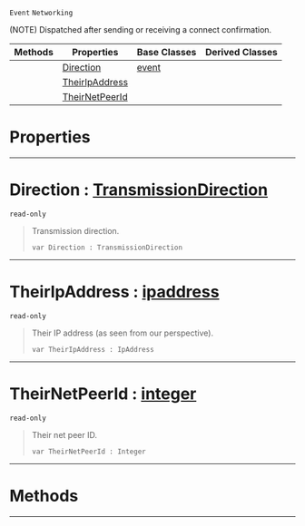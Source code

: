  `Event` `Networking`



(NOTE) Dispatched after sending or receiving a connect confirmation.

|Methods|Properties|Base Classes|Derived Classes|
|---|---|---|---|
| |[Direction](netlinkconnected.md#direction-zilch-engine-do)|[event](event.md)| |
| |[TheirIpAddress](netlinkconnected.md#theiripaddress-zilch-engi)| | |
| |[TheirNetPeerId](netlinkconnected.md#theirnetpeerid-zilch-engi)| | |


 #  Properties


---  
 #  Direction : [TransmissionDirection](../enum_reference.md#transmissiondirection)

 `read-only`

> Transmission direction.
> ```TS:Nada
> var Direction : TransmissionDirection


---  
 #  TheirIpAddress : [ipaddress](ipaddress.md)

 `read-only`

> Their IP address (as seen from our perspective).
> ```TS:Nada
> var TheirIpAddress : IpAddress


---  
 #  TheirNetPeerId : [integer](../nada_base_types/integer.md)

 `read-only`

> Their net peer ID.
> ```TS:Nada
> var TheirNetPeerId : Integer


---  
 #  Methods


---  
 

 